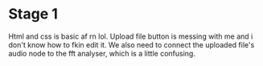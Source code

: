 # Stage 1
Html and css is basic af rn lol. Upload file button is messing with me and i don't know how to fkin edit it. We also need to connect the uploaded file's audio node to the fft analyser, which is a little confusing.
